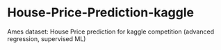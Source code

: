# House-Price-Prediction-kaggle
Ames dataset: House Price prediction for kaggle competition (advanced regression, supervised ML)
